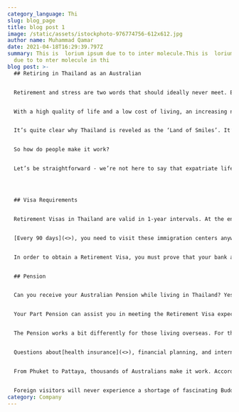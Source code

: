 ```yaml
---
category_language: Thi
slug: blog_page
title: blog post 1
image: /static/assets/istockphoto-976774756-612x612.jpg
author name: Muhammad Qamar
date: 2021-04-18T16:29:39.797Z
summary: This is  lorium ipsum due to to inter molecule.This is  lorium ipsum
  due to to nter molecule in thi
blog post: >-
  ## Retiring in Thailand as an Australian


  Retirement and stress are two words that should ideally never meet. But for many in Australia, the increasing cost of living has turned life post-work into a stressful thought. Retirees that wish to downsize in Sydney might end up paying more than their current house is worth!


  With a high quality of life and a low cost of living, an increasing number of retirees choose to call Thailand home. It makes sense - people can afford certain luxuries that aren’t accessible back home. After all, you didn’t spend the last 40 years at work to carry out your Golden years in the same neighborhood. People deserve excitement - cities like Bangkok and Chiang Mai offer that feeling.


  It’s quite clear why Thailand is reveled as the ‘Land of Smiles’. It’s a combination of the friendly culture, jaw-dropping sunsets, and the fact that over[215 Michelin-awarded restaurants exist in the country](<>)(many of which cost less than AUD $3/meal).


  So how do people make it work?


  Let’s be straightforward - we’re not here to say that expatriate life in Thailand is a walk in the park. Just ask any expat currently living in Thailand about the bureaucratic hoops they jump through - it can be annoying. However, it’s important to remember that a quarterly inconvenience is significantly simpler than the visa process of other retirement destinations.




  ## Visa Requirements


  Retirement Visas in Thailand are valid in 1-year intervals. At the end of each year, you need to leave the country and re-apply for the program or renew your visa at the immigration centers around the country.


  [Every 90 days](<>), you need to visit these immigration centers anyway to formally check-in. Retirement Visas prohibit employment in the country, so if your goal is to work part-time, you will need to apply for a Work Visa, instead. Unfortunately, this also applies to long-term charity work.


  In order to obtain a Retirement Visa, you must prove that your bank account contains certain funds. Thailand simply wants to understand that you are in solid financial standings if you’re staying in their country. Proof of funds can be demonstrated through a lump sum in your bank account or alternatively, a monthly income. If you need to transfer money into a specific bank account for the Retirement Visa check, don’t worry. Smartway System has the best rates around.


  ## Pension


  Can you receive your Australian Pension while living in Thailand? Yes. To meet Social Security/Centrelink/Human Services requirements, you must occasionally return to Australia to restart your allotted period of time abroad. In the eyes of the Australian Government, this will ensure you are still legally eligible to receive Pension payments.


  Your Part Pension can assist you in meeting the Retirement Visa expectations, but will not be enough to cover the total financial requirements (AU $1,800 - $1,850 depending on the Exchange Rate).


  The Pension works a bit differently for those living overseas. For those gone over a year, payments will occur every 4 weeks (instead of every 2 weeks). These payments often require a week before arriving to foreign bank accounts.


  Questions about[health insurance](<>), financial planning, and international living can seem intimidating at first. There are countless blogs available to address these needs and concerns - we recommend[The Thailand Life](<>). It’s a great resource for those new to international living in Thailand. It can certainly be challenging to live in a foreign country but the joy, excitement, and new experiences that await you certainly surpass those challenges.


  From Phuket to Pattaya, thousands of Australians make it work. According to ABS data, 11,660 Australians over the age of 55 permanently relocated to foreign countries in 2016, compared to only 7,910 in 2005.


  Foreign visitors will never experience a shortage of fascinating Buddhist temples, beautiful natural landscapes, or welcoming rural villages. Thailand is truly the perfect country for Australian retirees to have their cake and eat it, too.
category: Company
---
```

